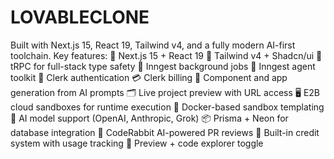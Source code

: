 # LOVABLECLONE

Built with Next.js 15, React 19, Tailwind v4, and a fully modern AI-first toolchain.  Key features: 🚀 Next.js 15 + React 19 🎨 Tailwind v4 + Shadcn/ui 📡 tRPC for full-stack type safety 🔁 Inngest background jobs 🧠 Inngest agent toolkit 🔐 Clerk authentication 💳 Clerk billing 🧱 Component and app generation from AI prompts 🗂️ Live project preview with URL access 🖥️ E2B cloud sandboxes for runtime execution 🐳 Docker-based sandbox templating 🧠 AI model support (OpenAI, Anthropic, Grok) 📦 Prisma + Neon for database integration 🤖 CodeRabbit AI-powered PR reviews 🧾 Built-in credit system with usage tracking 🧪 Preview + code explorer toggle
